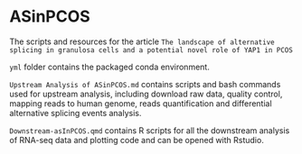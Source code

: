 # ASinPCOS
The scripts and resources for the article `The landscape of alternative splicing in granulosa cells and a potential novel role of YAP1 in PCOS`

`yml` folder contains the packaged conda environment.

`Upstream Analysis of ASinPCOS.md` contains scripts and bash commands used for upstream analysis, including download raw data, quality control, mapping reads to human genome, reads quantification and differential alternative splicing events analysis.

`Downstream-asInPCOS.qmd` contains R scripts for all the downstream analysis of  RNA-seq data and plotting code and can be opened with Rstudio.
